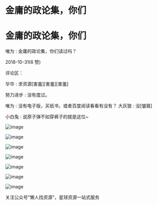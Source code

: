 # 金庸的政论集，你们

# 金庸的政论集，你们

唯为 : 金庸的政论集，你们读过吗？

2018-10-31(6 赞)

评论区：

华华 : 求资源[害羞][害羞][害羞]

努力进步 : 没有度过。

唯为 : 没有电子版，买纸书，或者百度阅读看看有没有？ 大灰狼 : 没[皱眉]

小白兔 : 说原子弹不如穿裤子的就是这位~

![image](img/Image_2101.png)

![image](img/Image_2111.png)

![image](img/Image_2121.png)

![image](img/Image_2131.png)

![image](img/Image_2141.png)

![image](img/Image_2151.png)

![image](img/Image_2161.png)

关注公众号"懒人找资源"，星球资源一站式服务